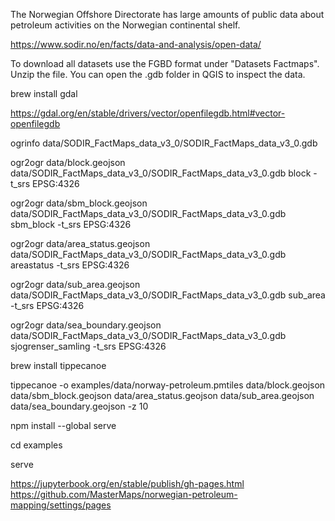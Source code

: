 The Norwegian Offshore Directorate has large amounts of public data about petroleum activities on the Norwegian continental shelf.

https://www.sodir.no/en/facts/data-and-analysis/open-data/

To download all datasets use the FGBD format under "Datasets Factmaps".
Unzip the file. You can open the .gdb folder in QGIS to inspect the data.

brew install gdal

https://gdal.org/en/stable/drivers/vector/openfilegdb.html#vector-openfilegdb

ogrinfo data/SODIR_FactMaps_data_v3_0/SODIR_FactMaps_data_v3_0.gdb

ogr2ogr data/block.geojson data/SODIR_FactMaps_data_v3_0/SODIR_FactMaps_data_v3_0.gdb block -t_srs EPSG:4326

ogr2ogr data/sbm_block.geojson data/SODIR_FactMaps_data_v3_0/SODIR_FactMaps_data_v3_0.gdb sbm_block -t_srs EPSG:4326

ogr2ogr data/area_status.geojson data/SODIR_FactMaps_data_v3_0/SODIR_FactMaps_data_v3_0.gdb areastatus -t_srs EPSG:4326

ogr2ogr data/sub_area.geojson data/SODIR_FactMaps_data_v3_0/SODIR_FactMaps_data_v3_0.gdb sub_area -t_srs EPSG:4326

ogr2ogr data/sea_boundary.geojson data/SODIR_FactMaps_data_v3_0/SODIR_FactMaps_data_v3_0.gdb sjogrenser_samling -t_srs EPSG:4326

brew install tippecanoe

tippecanoe -o examples/data/norway-petroleum.pmtiles data/block.geojson data/sbm_block.geojson data/area_status.geojson data/sub_area.geojson data/sea_boundary.geojson -z 10

npm install --global serve

cd examples

serve

https://jupyterbook.org/en/stable/publish/gh-pages.html
https://github.com/MasterMaps/norwegian-petroleum-mapping/settings/pages
